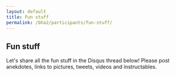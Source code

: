 ```yaml
---
layout: default
title: Fun stuff
permalink: /bha2/participants/fun-stuff/
---
```


## Fun stuff

Let's share all the fun stuff in the Disqus thread below! Please post anekdotes, links to pictures, tweets, videos and instructables.